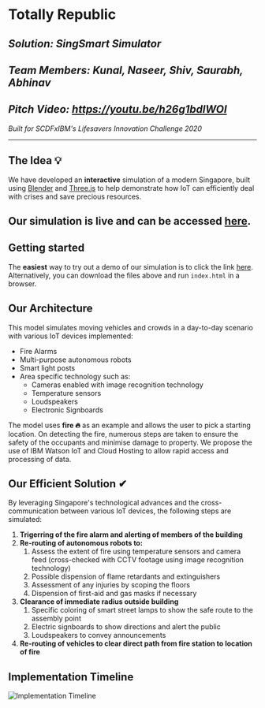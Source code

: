 # Totally Republic

## _<b>Solution:</b> SingSmart Simulator_

## _<b>Team Members:</b> Kunal, Naseer, Shiv, Saurabh, Abhinav_

## _<b> Pitch Video:</b> https://youtu.be/h26g1bdlWOI_

_Built for SCDFxIBM's Lifesavers Innovation Challenge 2020_
<hr>

## <b>The Idea</b> 💡
We have developed an <b>interactive</b> simulation of a modern Singapore, built using [Blender](https://www.blender.org/) and [Three.js](https://threejs.org/) to help demonstrate how IoT can efficiently deal with crises and save precious resources. 
## Our simulation is live and can be accessed [here](https://smartsing.mybluemix.net/).

## Getting started
The <b>easiest</b> way to try out a demo of our simulation is to click the link [here](https://disasteravertsing.mybluemix.net/). Alternatively, you can download the files above and run `index.html` in a browser.

## Our Architecture
This model simulates moving vehicles and crowds in a day-to-day scenario with various IoT devices implemented:
<ul>
<li>Fire Alarms</li>
<li>Multi-purpose autonomous robots</li>
<li>Smart light posts </li>
<li>Area specific technology such as:
<ul>
<li>Cameras enabled with image recognition technology</li>
<li>Temperature sensors</li>
<li>Loudspeakers</li>
<li>Electronic Signboards</li>
</ul>
</li>
</ul>
The model uses <b>fire 🔥</b> as an example and allows the user to pick a starting location. On detecting the fire, numerous steps are taken to ensure the safety of the occupants and minimise damage to property. We propose the use of IBM Watson IoT and Cloud Hosting to allow rapid access and processing of data.

## <b>Our Efficient Solution</b> ✔

By leveraging Singapore's technological advances and the cross-communication between various IoT devices, the following steps are simulated:
<ol>
<li><b> Trigerring of the fire alarm and alerting of members of the building</b></li>
<li><b> Re-routing of autonomous robots to:</b>
<ol>
<li>Assess the extent of fire using temperature sensors and camera feed (cross-checked with CCTV footage using image recognition technology)</li>
<li>Possible dispension of flame retardants and extinguishers</li>
<li>Assessment of any injuries by scoping the floors</li>
<li>Dispension of first-aid and gas masks if necessary</li>
</ol>
</li>
<li><b> Clearance of immediate radius outside building</b>
<ol>
<li>Specific coloring of smart street lamps to show the safe route to the assembly point</li>
<li>Electric signboards to show directions and alert the public</li>
<li>Loudspeakers to convey announcements</li>
</ol>
</li>
<li><b> Re-routing of vehicles to clear direct path from fire station to location of fire</b></li>
</ol>

## <b>Implementation Timeline</b>

![Implementation Timeline](https://imgur.com/a/tWdUOHr)
